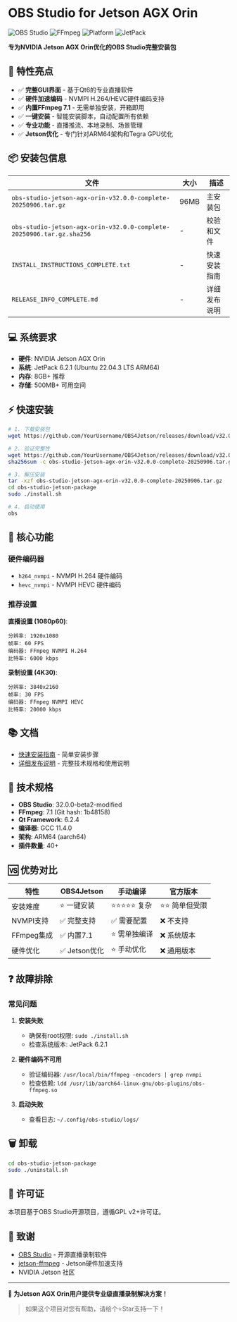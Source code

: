 # OBS Studio for Jetson AGX Orin

![OBS Studio](https://img.shields.io/badge/OBS%20Studio-32.0.0-blue) ![FFmpeg](https://img.shields.io/badge/FFmpeg-7.1-green) ![Platform](https://img.shields.io/badge/Platform-Jetson%20AGX%20Orin-orange) ![JetPack](https://img.shields.io/badge/JetPack-6.2.1-red)

**专为NVIDIA Jetson AGX Orin优化的OBS Studio完整安装包**

## 🚀 特性亮点

- ✅ **完整GUI界面** - 基于Qt6的专业直播软件
- ✅ **硬件加速编码** - NVMPI H.264/HEVC硬件编码支持  
- ✅ **内置FFmpeg 7.1** - 无需单独安装，开箱即用
- ✅ **一键安装** - 智能安装脚本，自动配置所有依赖
- ✅ **专业功能** - 直播推流、本地录制、场景管理
- ✅ **Jetson优化** - 专门针对ARM64架构和Tegra GPU优化

## 📦 安装包信息

| 文件 | 大小 | 描述 |
|------|------|------|
| `obs-studio-jetson-agx-orin-v32.0.0-complete-20250906.tar.gz` | 96MB | 主安装包 |
| `obs-studio-jetson-agx-orin-v32.0.0-complete-20250906.tar.gz.sha256` | - | 校验和文件 |
| `INSTALL_INSTRUCTIONS_COMPLETE.txt` | - | 快速安装指南 |
| `RELEASE_INFO_COMPLETE.md` | - | 详细发布说明 |

## 💻 系统要求

- **硬件**: NVIDIA Jetson AGX Orin
- **系统**: JetPack 6.2.1 (Ubuntu 22.04.3 LTS ARM64)
- **内存**: 8GB+ 推荐
- **存储**: 500MB+ 可用空间

## ⚡ 快速安装

```bash
# 1. 下载安装包
wget https://github.com/YourUsername/OBS4Jetson/releases/download/v32.0.0/obs-studio-jetson-agx-orin-v32.0.0-complete-20250906.tar.gz

# 2. 验证完整性
wget https://github.com/YourUsername/OBS4Jetson/releases/download/v32.0.0/obs-studio-jetson-agx-orin-v32.0.0-complete-20250906.tar.gz.sha256
sha256sum -c obs-studio-jetson-agx-orin-v32.0.0-complete-20250906.tar.gz.sha256

# 3. 解压安装
tar -xzf obs-studio-jetson-agx-orin-v32.0.0-complete-20250906.tar.gz
cd obs-studio-jetson-package
sudo ./install.sh

# 4. 启动使用
obs
```

## 🎯 核心功能

### 硬件编码器
- `h264_nvmpi` - NVMPI H.264 硬件编码
- `hevc_nvmpi` - NVMPI HEVC 硬件编码

### 推荐设置

**直播设置 (1080p60)**:
```
分辨率: 1920x1080
帧率: 60 FPS
编码器: FFmpeg NVMPI H.264
比特率: 6000 kbps
```

**录制设置 (4K30)**:
```
分辨率: 3840x2160  
帧率: 30 FPS
编码器: FFmpeg NVMPI HEVC
比特率: 20000 kbps
```

## 📚 文档

- [快速安装指南](INSTALL_INSTRUCTIONS_COMPLETE.txt) - 简单安装步骤
- [详细发布说明](RELEASE_INFO_COMPLETE.md) - 完整技术规格和使用说明

## 🔧 技术规格

- **OBS Studio**: 32.0.0-beta2-modified
- **FFmpeg**: 7.1 (Git hash: 1b48158) 
- **Qt Framework**: 6.2.4
- **编译器**: GCC 11.4.0
- **架构**: ARM64 (aarch64)
- **插件数量**: 40+

## 🆚 优势对比

| 特性 | OBS4Jetson | 手动编译 | 官方版本 |
|------|------------|----------|----------|
| 安装难度 | ⭐ 一键安装 | ⭐⭐⭐⭐⭐ 复杂 | ⭐⭐ 简单但受限 |
| NVMPI支持 | ✅ 完整支持 | ✅ 需要配置 | ❌ 不支持 |
| FFmpeg集成 | ✅ 内置7.1 | ⭐ 需单独编译 | ❌ 系统版本 |
| 硬件优化 | ✅ Jetson优化 | ⭐ 手动优化 | ❌ 通用版本 |

## ❓ 故障排除

### 常见问题

1. **安装失败**
   - 确保有root权限: `sudo ./install.sh`
   - 检查系统版本: JetPack 6.2.1

2. **硬件编码不可用**
   - 验证编码器: `/usr/local/bin/ffmpeg -encoders | grep nvmpi`
   - 检查依赖: `ldd /usr/lib/aarch64-linux-gnu/obs-plugins/obs-ffmpeg.so`

3. **启动失败**
   - 查看日志: `~/.config/obs-studio/logs/`

## 🗑️ 卸载

```bash
cd obs-studio-jetson-package
sudo ./uninstall.sh
```

## 📄 许可证

本项目基于OBS Studio开源项目，遵循GPL v2+许可证。

## 🙏 致谢

- [OBS Studio](https://obsproject.com/) - 开源直播录制软件
- [jetson-ffmpeg](https://github.com/Seeed-Studio/jetson-ffmpeg) - Jetson硬件加速支持
- NVIDIA Jetson 社区

---

**🎉 为Jetson AGX Orin用户提供专业级直播录制解决方案！**

> 如果这个项目对您有帮助，请给个⭐Star支持一下！